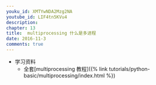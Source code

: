 ```yaml
---
youku_id: XMTYwNDA2Mzg2NA
youtube_id: LIF4tn5KVu4
description: 
chapter: 13
title:  multiprocessing 什么是多进程
date: 2016-11-3
comments: true
---
```

* 学习资料
  * 全套[multiprocessing 教程]({% link tutorials/python-basic/multiprocessing/index.html %})

